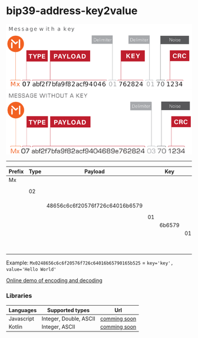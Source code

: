 # bip39-address-key2value

![Message with key](docs/static/Message_with_a_key.png "Message with key")
![Message with key](docs/static/Message_without_a_key.png "Message without key")

----

Prefix | Type | Payload | | Key|  |Noise| CRC | Descr
---|---|---|---|---|---|---|---|---
Mx| | | | | | | |
| |02| | | | | | |Text ASCII
| | |48656c6c6f20576f726c64016b6579 | | | | | | Hello World
| | | |01
| | | | |6b6579 | | | |key
| | | | | |01
| | | | | | |65
| | | | | | | |b525


Example:
`Mx0248656c6c6f20576f726c64016b65790165b525` = `key='key', value='Hello World'`

[Online demo of encoding and decoding](https://github.com/counters)

### Libraries
Languages| Supported types | Url 
---|---|---
Javascript|Integer, Double, ASCII|[comming soon](https://github.com/counters)
Kotlin|Integer, ASCII|[comming soon](https://github.com/counters)
